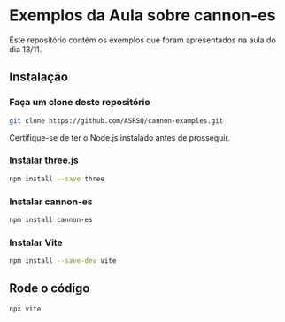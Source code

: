 
# Exemplos da Aula sobre cannon-es

Este repositório contém os exemplos que foram apresentados na aula do dia 13/11.

## Instalação
### Faça um clone deste repositório

```bash
git clone https://github.com/ASRSQ/cannon-examples.git
```



Certifique-se de ter o Node.js instalado antes de prosseguir.

### Instalar three.js

```bash
npm install --save three
```

### Instalar cannon-es

```bash
npm install cannon-es
```

### Instalar Vite

```bash
npm install --save-dev vite
```
## Rode o código

```bash
npx vite
```


